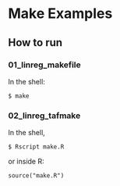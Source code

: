 # Make Examples

## How to run

### 01_linreg_makefile

In the shell:

``
$ make
``

### 02_linreg_tafmake

In the shell,

``
$ Rscript make.R
``

or inside R:

``
source("make.R")
``
